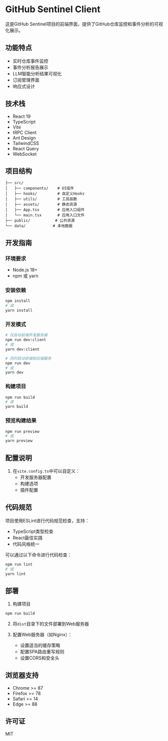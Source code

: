 # GitHub Sentinel Client

这是GitHub Sentinel项目的前端界面，提供了GitHub仓库监控和事件分析的可视化展示。

## 功能特点

- 实时仓库事件监控
- 事件分析报告展示
- LLM智能分析结果可视化
- 订阅管理界面
- 响应式设计

## 技术栈

- React 19
- TypeScript
- Vite
- tRPC Client
- Ant Design
- TailwindCSS
- React Query
- WebSocket

## 项目结构

```
├── src/
│   ├── components/    # UI组件
│   ├── hooks/         # 自定义Hooks
│   ├── utils/         # 工具函数
│   ├── assets/        # 静态资源
│   ├── App.tsx        # 应用入口组件
│   └── main.tsx       # 应用入口文件
├── public/           # 公共资源
└── data/            # 本地数据
```

## 开发指南

### 环境要求

- Node.js 18+
- npm 或 yarn

### 安装依赖

```bash
npm install
# 或
yarn install
```

### 开发模式

```bash
# 仅启动前端开发服务器
npm run dev:client
# 或
yarn dev:client

# 同时启动前端和后端服务
npm run dev
# 或
yarn dev
```

### 构建项目

```bash
npm run build
# 或
yarn build
```

### 预览构建结果

```bash
npm run preview
# 或
yarn preview
```

## 配置说明


1. 在`vite.config.ts`中可以自定义：
   - 开发服务器配置
   - 构建选项
   - 插件配置

## 代码规范

项目使用ESLint进行代码规范检查，支持：

- TypeScript类型检查
- React最佳实践
- 代码风格统一

可以通过以下命令进行代码检查：

```bash
npm run lint
# 或
yarn lint
```

## 部署

1. 构建项目
```bash
npm run build
```

2. 将`dist`目录下的文件部署到Web服务器

3. 配置Web服务器（如Nginx）：
   - 设置适当的缓存策略
   - 配置SPA路由重写规则
   - 设置CORS和安全头

## 浏览器支持

- Chrome >= 87
- Firefox >= 78
- Safari >= 14
- Edge >= 88

## 许可证

MIT
